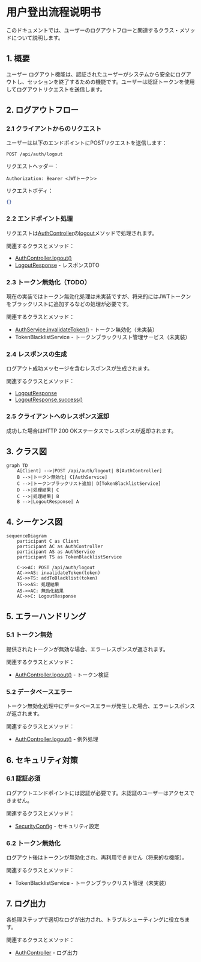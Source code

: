# 用户登出流程说明书

このドキュメントでは、ユーザーのログアウトフローと関連するクラス・メソッドについて説明します。

## 1. 概要

ユーザー ログアウト機能は、認証されたユーザーがシステムから安全にログアウトし、セッションを終了するための機能です。ユーザーは認証トークンを使用してログアウトリクエストを送信します。

## 2. ログアウトフロー

### 2.1 クライアントからのリクエスト

ユーザーは以下のエンドポイントにPOSTリクエストを送信します：

```
POST /api/auth/logout
```

リクエストヘッダー：
```
Authorization: Bearer <JWTトークン>
```

リクエストボディ：
```json
{}
```

### 2.2 エンドポイント処理

リクエストは[AuthController](file://f:\Company_system_project\company_backend\src\main\java\com\example\companybackend\controller\AuthController.java)の[logout](file://f:\Company_system_project\company_backend\src\main\java\com\example\companybackend\controller\AuthController.java#L159-L175)メソッドで処理されます。

関連するクラスとメソッド：
- [AuthController.logout()](file://f:\Company_system_project\company_backend\src\main\java\com\example\companybackend\controller\AuthController.java#L159-L175)
- [LogoutResponse](file://f:\Company_system_project\company_backend\src\main\java\com\example\companybackend\dto\auth\LogoutResponse.java) - レスポンスDTO

### 2.3 トークン無効化（TODO）

現在の実装ではトークン無効化処理は未実装ですが、将来的にはJWTトークンをブラックリストに追加するなどの処理が必要です。

関連するクラスとメソッド：
- [AuthService.invalidateToken()](file://f:\Company_system_project\company_backend\src\main\java\com\example\companybackend\service\AuthService.java) - トークン無効化（未実装）
- TokenBlacklistService - トークンブラックリスト管理サービス（未実装）

### 2.4 レスポンスの生成

ログアウト成功メッセージを含むレスポンスが生成されます。

関連するクラスとメソッド：
- [LogoutResponse](file://f:\Company_system_project\company_backend\src\main\java\com\example\companybackend\dto\auth\LogoutResponse.java)
- [LogoutResponse.success()](file://f:\Company_system_project\company_backend\src\main\java\com\example\companybackend\dto\auth\LogoutResponse.java#L21-L23)

### 2.5 クライアントへのレスポンス返却

成功した場合はHTTP 200 OKステータスでレスポンスが返却されます。

## 3. クラス図

```mermaid
graph TD
    A[Client] -->|POST /api/auth/logout| B[AuthController]
    B -->|トークン無効化| C[AuthService]
    C -->|トークンブラックリスト追加| D[TokenBlacklistService]
    D -->|処理結果| C
    C -->|処理結果| B
    B -->|LogoutResponse| A
```

## 4. シーケンス図

```mermaid
sequenceDiagram
    participant C as Client
    participant AC as AuthController
    participant AS as AuthService
    participant TS as TokenBlacklistService
    
    C->>AC: POST /api/auth/logout
    AC->>AS: invalidateToken(token)
    AS->>TS: addToBlacklist(token)
    TS->>AS: 処理結果
    AS->>AC: 無効化結果
    AC->>C: LogoutResponse
```

## 5. エラーハンドリング

### 5.1 トークン無効

提供されたトークンが無効な場合、エラーレスポンスが返されます。

関連するクラスとメソッド：
- [AuthController.logout()](file://f:\Company_system_project\company_backend\src\main\java\com\example\companybackend\controller\AuthController.java#L159-L175) - トークン検証

### 5.2 データベースエラー

トークン無効化処理中にデータベースエラーが発生した場合、エラーレスポンスが返されます。

関連するクラスとメソッド：
- [AuthController.logout()](file://f:\Company_system_project\company_backend\src\main\java\com\example\companybackend\controller\AuthController.java#L159-L175) - 例外処理

## 6. セキュリティ対策

### 6.1 認証必須

ログアウトエンドポイントには認証が必要です。未認証のユーザーはアクセスできません。

関連するクラスとメソッド：
- [SecurityConfig](file://f:\Company_system_project\company_backend\src\main\java\com\example\companybackend\config\SecurityConfig.java) - セキュリティ設定

### 6.2 トークン無効化

ログアウト後はトークンが無効化され、再利用できません（将来的な機能）。

関連するクラスとメソッド：
- TokenBlacklistService - トークンブラックリスト管理（未実装）

## 7. ログ出力

各処理ステップで適切なログが出力され、トラブルシューティングに役立ちます。

関連するクラスとメソッド：
- [AuthController](file://f:\Company_system_project\company_backend\src\main\java\com\example\companybackend\controller\AuthController.java) - ログ出力